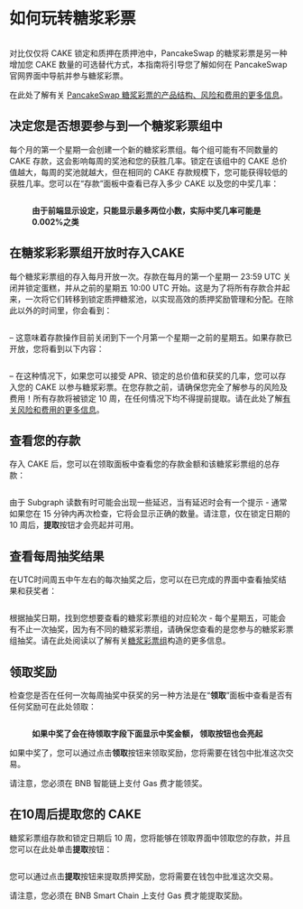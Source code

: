# 如何玩转糖浆彩票

<figure><img src="../../.gitbook/assets/how-to-pottery (2).png" alt=""><figcaption></figcaption></figure>

​对比仅仅将 CAKE 锁定和质押在质押池中，PancakeSwap 的糖浆彩票是另一种增加您 CAKE 数量的可选替代方式，本指南将引导您了解如何在 PancakeSwap 官网界面中导航并参与糖浆彩票。

在此处了解有关 [PancakeSwap 糖浆彩票的产品结构、风险和费用的更多信息](https://app.gitbook.com/o/-MHRKTpKSfYQBsO7YgOo/s/-MHREX7DHcljbY5IkjgJ-3369173170/\~/changes/DhnYvzxHLGMTcuoqPPV8/products/tang-jiang-cai-piao)。

## 决定您是否想要参与到一个糖浆彩票组中 <a href="#jue-ding-nin-shi-fou-xiang-yao-can-yu-dao-yi-ge-tang-jiang-cai-piao-zu-zhong" id="jue-ding-nin-shi-fou-xiang-yao-can-yu-dao-yi-ge-tang-jiang-cai-piao-zu-zhong"></a>

每个月的第一个星期一会创建一个新的糖浆彩票组。每个组可能有不同数量的 CAKE 存款，这会影响每周的奖池和您的获胜几率。锁定在该组中的 CAKE 总价值越大，每周的奖池就越大，但在相同的 CAKE 存款规模下，您可能获得较低的获胜几率。您可以在“存款”面板中查看已存入多少 CAKE 以及您的中奖几率：​

<figure><img src="../../.gitbook/assets/获奖概率界面.png" alt=""><figcaption><p><strong>由于前端显示设定，只能显示最多两位小数，实际中奖几率可能是0.002%之类</strong></p></figcaption></figure>

## 在糖浆彩彩票组开放时存入CAKE <a href="#zai-tang-jiang-cai-cai-piao-zu-kai-fang-shi-cun-ru-cake" id="zai-tang-jiang-cai-cai-piao-zu-kai-fang-shi-cun-ru-cake"></a>

每个糖浆彩票组的存入每月开放一次。存款在每月的第一个星期一 23:59 UTC 关闭并锁定蛋糕，并从之前的星期五 10:00 UTC 开始。这是为了将所有存款合并起来，一次将它们转移到锁定质押糖浆池，以实现高效的质押奖励管理和分配。在除此以外的时间里，你会看到：​

<figure><img src="../../.gitbook/assets/质押停止 (1).png" alt=""><figcaption></figcaption></figure>

– 这意味着存款操作目前关闭到下一个月第一个星期一之前的星期五。如果存款已开放，您将看到以下内容：​

<figure><img src="../../.gitbook/assets/存入cake.png" alt=""><figcaption></figcaption></figure>

&#x20;– 在这种情况下，如果您可以接受 APR、锁定的总价值和获奖的几率，您可以存入您的 CAKE 以参与糖浆彩票。在您存款之前，请确保您完全了解参与的风险及费用！所有存款将被锁定 10 周，在任何情况下均不得提前提取。请在此处了解[有关风险和费用的更多信息](./)。

## 查看您的存款

存入 CAKE 后，您可以在领取面板中查看您的存款金额和该糖浆彩票组的总存款：

<figure><img src="../../.gitbook/assets/领取页面 (1).png" alt=""><figcaption></figcaption></figure>

​​由于 Subgraph 读数有时可能会出现一些延迟，当有延迟时会有一个提示 - 通常如果您在 15 分钟内再次检查，它将会显示正确的数量。请注意，仅在锁定日期的 10 周后，**提取**按钮才会亮起并可用。

## 查看每周抽奖结果

在UTC时间周五中午左右的每次抽奖之后，您可以在已完成的界面中查看抽奖结果和获奖者：

<figure><img src="../../.gitbook/assets/抽奖结果 (1).png" alt=""><figcaption></figcaption></figure>

​​根据抽奖日期，找到您想要查看的糖浆彩票组的对应轮次 - 每个星期五，可能会有不止一次抽奖，因为有不同的糖浆彩票组，请确保您查看的是您参与的糖浆彩票组抽奖。请在此处阅读以了解有关[糖浆彩票组](./#tang-jiang-cai-piao-zu)构造的更多信息。

## 领取奖励

检查您是否在任何一次每周抽奖中获奖的另一种方法是在“**领取**”面板中查看是否有任何奖励可在此处领取：​

<figure><img src="../../.gitbook/assets/奖金领取.png" alt=""><figcaption><p><strong>如果中奖了会在待领取字段下面显示中奖金额， 领取按钮也会亮起</strong></p></figcaption></figure>

如果中奖了，您可以通过点击**领取**按钮来领取奖励，您将需要在钱包中批准这次交易。

请注意，您必须在 BNB 智能链上支付 Gas 费才能领奖。

## 在10周后提取您的 CAKE

糖浆彩票组存款和锁定日期后 10 周，您将能够在领取界面中领取您的存款，并且您可以在此处单击**提取**按钮：

<figure><img src="../../.gitbook/assets/提取.png" alt=""><figcaption></figcaption></figure>

​​您可以通过点击**提取**按钮来提取质押奖励，您将需要在钱包中批准这次交易。

请注意，您必须在 BNB Smart Chain 上支付 Gas 费才能提取奖励。
